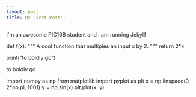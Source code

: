 ```yaml
---
layout: post
title: My First Post!! 
---
```

I'm an awesome PIC16B student and I am running Jekyll! 

def f(x):
 """
 A cool function that multiples an input x by 2. 
 """
 return 2*x
 
print("to boldly go")

to boldly go

import numpy as np
from matplotlib import pyplot as plt
x = np.linspace(0, 2*np.pi, 1001)
y = np.sin(x)
plt.plot(x, y)
 
 
